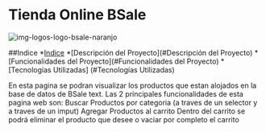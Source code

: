 # Tienda Online BSale
![img-logos-logo-bsale-naranjo](https://user-images.githubusercontent.com/68397253/201163745-10c4de96-8b97-40fc-85a4-09182631a2c1.png)
  
  ##Indice
  *[Indice](#Indice)
  *[Descripción del Proyecto](#Descripción del Proyecto)
  *[Funcionalidades del Proyecto](#Funcionalidades del Proyecto)
  *[Tecnologías Utilizadas] (#Tecnologías Utilizadas)
  
En esta pagina se podran visualizar los productos que estan alojados en la base de datos de BSale text.
Las 2 principales funcionalidades de esta pagina web son:
  Buscar Productos por categoria (a traves de un selector y a traves de un imput)
  Agregar Productos al carrito
    Dentro del carrito se podrá eliminar el producto que desee o vaciar por completo el carrito 
